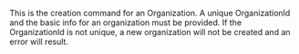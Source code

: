 This is the creation command for an Organization. A unique OrganizationId and the basic info 
for an organization must be provided. If the OrganizationId is not unique, a new organization 
will not be created and an error will result.